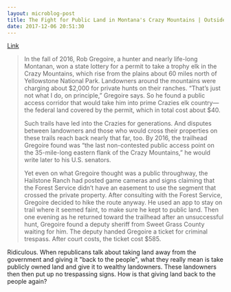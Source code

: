 ```yaml
---
layout: microblog-post
title: The Fight for Public Land in Montana's Crazy Mountains | Outside Online
date: 2017-12-06 20:51:30
---
```

[Link](https://www.outsideonline.com/2263356/crazy-mountains?utm_campaign=rss&utm_source=rss&utm_medium=xmlfeed)

> In the fall of 2016, Rob Gregoire, a hunter and nearly life-long Montanan, won a state lottery for a permit to take a trophy elk in the Crazy Mountains, which rise from the plains about 60 miles north of Yellowstone National Park. Landowners around the mountains were charging about $2,000 for private hunts on their ranches. “That’s just not what I do, on principle,” Gregoire says. So he found a public access corridor that would take him into prime Crazies elk country—the federal land covered by the permit, which in total cost about $40.   
> 
> Such trails have led into the Crazies for generations. And disputes between landowners and those who would cross their properties on these trails reach back nearly that far, too. By 2016, the trailhead Gregoire found was “the last non-contested public access point on the 35-mile-long eastern flank of the Crazy Mountains,” he would write later to his U.S. senators.
> 
> Yet even on what Gregoire thought was a public throughway, the Hailstone Ranch had posted game cameras and signs claiming that the Forest Service didn’t have an easement to use the segment that crossed the private property. After consulting with the Forest Service, Gregoire decided to hike the route anyway. He used an app to stay on trail where it seemed faint, to make sure he kept to public land. Then one evening as he returned toward the trailhead after an unsuccessful hunt, Gregoire found a deputy sheriff from Sweet Grass County waiting for him. The deputy handed Gregoire a ticket for criminal trespass. After court costs, the ticket cost $585.


Ridiculous. When republicans talk about taking land away from the government and giving it "back to the people", what they really mean is take publicly owned land and give it to wealthy landowners. These landowners then then put up no trespassing signs. How is that giving land back to the people again?
